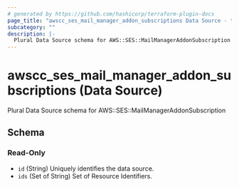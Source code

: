 ```yaml
---
# generated by https://github.com/hashicorp/terraform-plugin-docs
page_title: "awscc_ses_mail_manager_addon_subscriptions Data Source - terraform-provider-awscc"
subcategory: ""
description: |-
  Plural Data Source schema for AWS::SES::MailManagerAddonSubscription
---
```


# awscc_ses_mail_manager_addon_subscriptions (Data Source)

Plural Data Source schema for AWS::SES::MailManagerAddonSubscription



<!-- schema generated by tfplugindocs -->
## Schema

### Read-Only

- `id` (String) Uniquely identifies the data source.
- `ids` (Set of String) Set of Resource Identifiers.
